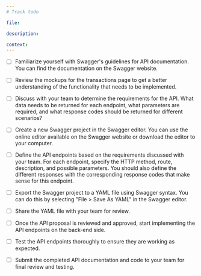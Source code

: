 ```yaml
---
# Track todo

file:

description:

context:
---
```


-   [ ] Familiarize yourself with Swagger's guidelines for API documentation. You can find the documentation on the
        Swagger website.

-   [ ] Review the mockups for the transactions page to get a better understanding of the functionality that needs to be
        implemented.

-   [ ] Discuss with your team to determine the requirements for the API. What data needs to be returned for each
        endpoint, what parameters are required, and what response codes should be returned for different scenarios?

-   [ ] Create a new Swagger project in the Swagger editor. You can use the online editor available on the Swagger website
        or download the editor to your computer.

-   [ ] Define the API endpoints based on the requirements discussed with your team. For each endpoint, specify the HTTP
        method, route, description, and possible parameters. You should also define the different responses with the
        corresponding response codes that make sense for this endpoint.

-   [ ] Export the Swagger project to a YAML file using Swagger syntax. You can do this by selecting "File > Save As YAML"
        in the Swagger editor.

-   [ ] Share the YAML file with your team for review.

-   [ ] Once the API proposal is reviewed and approved, start implementing the API endpoints on the back-end side.

-   [ ] Test the API endpoints thoroughly to ensure they are working as expected.

-   [ ] Submit the completed API documentation and code to your team for final review and testing.
